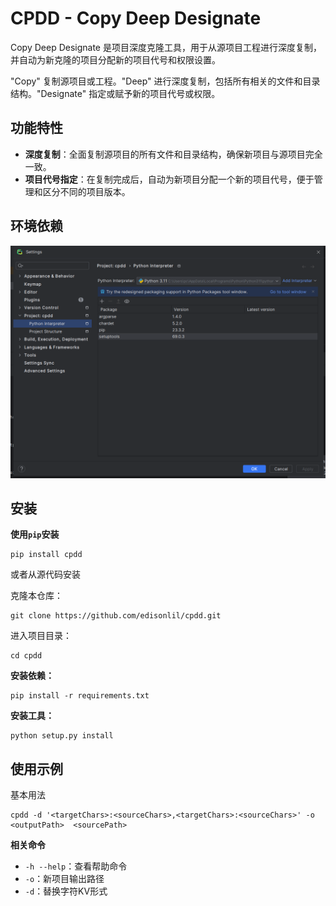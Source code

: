 # CPDD - Copy Deep Designate

Copy Deep Designate 是项目深度克隆工具，用于从源项目工程进行深度复制，并自动为新克隆的项目分配新的项目代号和权限设置。

"Copy" 复制源项目或工程。"Deep" 进行深度复制，包括所有相关的文件和目录结构。"Designate" 指定或赋予新的项目代号或权限。


## 功能特性
* **深度复制**：全面复制源项目的所有文件和目录结构，确保新项目与源项目完全一致。
* **项目代号指定**：在复制完成后，自动为新项目分配一个新的项目代号，便于管理和区分不同的项目版本。

## 环境依赖
![img_1.png](img_1.png)

## 安装

**使用`pip`安装**

```shell
pip install cpdd
```

或者从源代码安装

克隆本仓库：
```shell
git clone https://github.com/edisonlil/cpdd.git
```
进入项目目录：
```shell
cd cpdd
```
**安装依赖：**

```shell
pip install -r requirements.txt
```
**安装工具：**

```
python setup.py install
```
## 使用示例

基本用法
```shell
cpdd -d '<targetChars>:<sourceChars>,<targetChars>:<sourceChars>' -o <outputPath>  <sourcePath>
```
**相关命令**

* `-h --help`：查看帮助命令
* `-o`：新项目输出路径
* `-d`：替换字符KV形式

